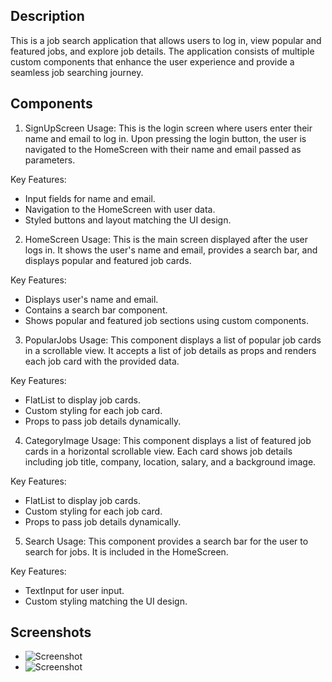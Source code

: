 ## Description
This is a job search application that allows users to log in, view popular and featured jobs, and explore job details. The application consists of multiple custom components that enhance the user experience and provide a seamless job searching journey.

## Components

1. SignUpScreen
Usage: This is the login screen where users enter their name and email to log in. Upon pressing the login button, the user is navigated to the HomeScreen with their name and email passed as parameters.

Key Features:

- Input fields for name and email.
- Navigation to the HomeScreen with user data.
- Styled buttons and layout matching the UI design.

2. HomeScreen
Usage: This is the main screen displayed after the user logs in. It shows the user's name and email, provides a search bar, and displays popular and featured job cards.

Key Features:

- Displays user's name and email.
- Contains a search bar component.
- Shows popular and featured job sections using custom components.

3. PopularJobs
Usage: This component displays a list of popular job cards in a scrollable view. It accepts a list of job details as props and renders each job card with the provided data.

Key Features:

- FlatList to display job cards.
- Custom styling for each job card.
- Props to pass job details dynamically.

4. CategoryImage
Usage: This component displays a list of featured job cards in a horizontal scrollable view. Each card shows job details including job title, company, location, salary, and a background image.

Key Features:

- FlatList to display job cards.
- Custom styling for each job card.
- Props to pass job details dynamically.

5. Search
Usage: This component provides a search bar for the user to search for jobs. It is included in the HomeScreen.

Key Features:

- TextInput for user input.
- Custom styling matching the UI design.

## Screenshots
 
- ![Screenshot](https://github.com/cryptomathematician/rn-assignment4-11288689/blob/main/assets/Screenshot1.png)
- ![Screenshot](https://github.com/cryptomathematician/rn-assignment4-11288689/blob/main/assets/Screenshot2.png)

